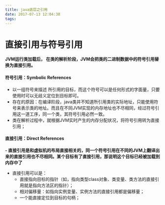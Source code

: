 ```yaml
---
title: java底层之引用
date: 2017-07-13 12:04:38
tags:
---
```

# 直接引用与符号引用 #
**JVM运行类加载后， 在类的解析阶段，JVM会把类的二进制数据中的符号引用替换为直接引用。**

#### 符号引用：Symbolic References ####

- 以一组符号来描述 所引用的目标，而这个符号可以是任何形式的字面量，只要使用时可以无歧义定位到目标即可。
- 存在的原因：在编译阶段，java类并不知道所引用类的实际地址，只能使用符号来表示类的地址。而且在不同JVM实现的内存地址也不尽相同，经过符号引用这一道工序，同一个类，其符号引用必然一致。
- 类在解析过程中，就根据JVM实时产生的内存分配状况，将符号引用转为直接引用；

#### 直接引用：Direct References ####
**- 直接引用是和虚拟机的布局直接相关的，同一个符号引用在不同的JVM上翻译出来的直接引用也不尽相同。某个目标有了直接引用，那说明这个目标已经被加载到内存中了**

- 直接引用可以是：
	- 直接指向目标的指针（如，指向类型class对象、类变量、类方法的直接引用就是指向方法区的指针）；
	- 相对偏移量：如指向实例变量、实例方法的直接引用都是偏移量；
	- 一个能直接定位到目标的句柄；
